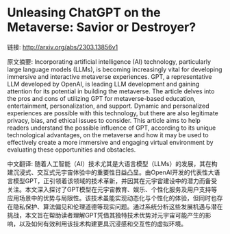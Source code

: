 # Unleasing ChatGPT on the Metaverse: Savior or Destroyer?

链接: http://arxiv.org/abs/2303.13856v1

原文摘要:
Incorporating artificial intelligence (AI) technology, particularly large
language models (LLMs), is becoming increasingly vital for developing immersive
and interactive metaverse experiences. GPT, a representative LLM developed by
OpenAI, is leading LLM development and gaining attention for its potential in
building the metaverse. The article delves into the pros and cons of utilizing
GPT for metaverse-based education, entertainment, personalization, and support.
Dynamic and personalized experiences are possible with this technology, but
there are also legitimate privacy, bias, and ethical issues to consider. This
article aims to help readers understand the possible influence of GPT,
according to its unique technological advantages, on the metaverse and how it
may be used to effectively create a more immersive and engaging virtual
environment by evaluating these opportunities and obstacles.

中文翻译:
随着人工智能（AI）技术尤其是大语言模型（LLMs）的发展，其在构建沉浸式、交互式元宇宙体验中的重要性日益凸显。由OpenAI开发的代表性大语言模型GPT，正引领着该领域的技术革新，并因其在元宇宙建设中的潜力而备受关注。本文深入探讨了GPT模型在元宇宙教育、娱乐、个性化服务及用户支持等应用场景中的优势与局限性。该技术虽能实现动态化与个性化的体验，但同时也存在隐私保护、算法偏见和伦理道德等现实问题。通过系统分析这些发展机遇与潜在挑战，本文旨在帮助读者理解GPT凭借其独特技术优势对元宇宙可能产生的影响，以及如何有效利用该技术构建更具沉浸感和交互性的虚拟环境。
